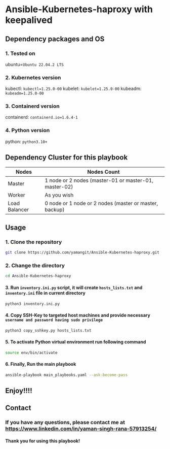 # Ansible-Kubernetes-haproxy with keepalived

## Dependency packages and OS
### 1. Tested on
ubuntu=`Ubuntu 22.04.2 LTS`

### 2. Kubernetes version
kubectl: `kubectl=1.25.0-00`
kubelet: `kubelet=1.25.0-00`
kubeadm: `kubeadm=1.25.0-00`

### 3. Containerd version
containerd: `containerd.io=1.6.4-1`

### 4. Python version
python: `python3.10+`

## Dependency Cluster for this playbook
|    Nodes     |                         Nodes Count                               |
|--------------|-------------------------------------------------------------------|
| Master       | 1 node  or 2 nodes (master-01 or master-01, master-02)            |
| Worker       | As you wish                                                       |
| Load Balancer| 0 node or 1 node or 2 nodes (master or master, backup)            |

## Usage

### 1. Clone the repository
```bash
git clone https://github.com/yamangit/Ansible-Kubernetes-haproxy.git
```

### 2. Change the directory
```bash
cd Ansible-Kubernetes-haproxy
```

#### 3. Run `inventory.ini.py` script, it will create `hosts_lists.txt` and `inventory.ini` file in current directory
```bash
python3 inventory.ini.py
```

#### 4. Copy SSH-Key to targeted host machines and provide necessary `username and password having sudo privilege`
```bash
python3 copy_sshkey.py hosts_lists.txt
```

#### 5. To activate Python virtual environment run following command
```bash
source env/bin/activate
```
#### 6. Finally, Run the main playbook
```bash
ansible-playbook main_playbooks.yaml --ask-become-pass
```
## Enjoy!!!!


## Contact
### If you have any questions, please contact me at https://www.linkedin.com/in/yaman-singh-rana-57913254/
#### Thank you for using this playbook!
